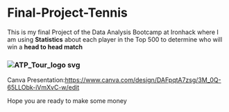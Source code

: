 # Final-Project-Tennis
This is my final Project of the Data Analysis Bootcamp at Ironhack where I am using **Statistics** about each player in the Top 500 to determine who will win a **head to head match**


### ![ATP_Tour_logo svg](https://github.com/ricardobravo98/Final-Project-Tennis/assets/123763158/71651fdf-93e6-4ea5-b731-ad0f87ca87de)

Canva Presentation:https://www.canva.com/design/DAFpqtA7zsg/3M_0Q-65LLObk-iVmXvC-w/edit

Hope you are ready to make some money

